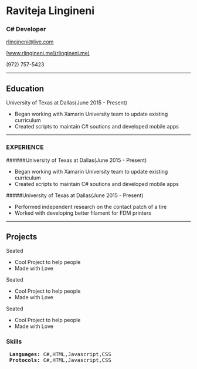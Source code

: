 <link rel="stylesheet" type="text/css" href="styling.css">

# Raviteja Lingineni
### C# Developer 
		
[rlingineni@live.com](rlingineni@live.com) 

[www.rlingineni.me](rlingineni.me)

 (972) 757-5423

------

## Education

<p class="titles">
University of Texas at Dallas(June 2015 - Present)
<p/> 

* Began working with Xamarin University team to update existing curriculum
* Created scripts to maintain C# soutions and developed mobile apps

-------

### EXPERIENCE


######University of Texas at Dallas(June 2015 - Present)

* Began working with Xamarin University team to update existing curriculum
* Created scripts to maintain C# soutions and developed mobile apps
	

#####University of Texas at Dallas(June 2015 - Present)

* Performed independent research on the contact patch of a tire 
* Worked with developing better filament for FDM printers


------

## Projects

<p class="titles">
Seated
<p/> 

* Cool Project to help people
* Made with Love

<p class="titles">
Seated
<p/> 

* Cool Project to help people
* Made with Love

<p class="titles">
Seated
<p/> 

* Cool Project to help people
* Made with Love

### Skills 

<pre>
 <b>Languages:</b> C#,HTML,Javascript,CSS
 <b>Protocols:</b> C#,HTML,Javascript,CSS
</pre>



